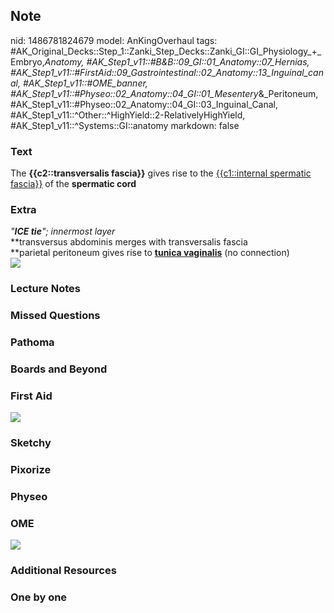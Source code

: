 ## Note
nid: 1486781824679
model: AnKingOverhaul
tags: #AK_Original_Decks::Step_1::Zanki_Step_Decks::Zanki_GI::GI_Physiology_+_Embryo,_Anatomy, #AK_Step1_v11::#B&B::09_GI::01_Anatomy::07_Hernias, #AK_Step1_v11::#FirstAid::09_Gastrointestinal::02_Anatomy::13_Inguinal_canal, #AK_Step1_v11::#OME_banner, #AK_Step1_v11::#Physeo::02_Anatomy::04_GI::01_Mesentery_&_Peritoneum, #AK_Step1_v11::#Physeo::02_Anatomy::04_GI::03_Inguinal_Canal, #AK_Step1_v11::^Other::^HighYield::2-RelativelyHighYield, #AK_Step1_v11::^Systems::GI::anatomy
markdown: false

### Text
<div>
  The <b>{{c2::transversalis fascia}}</b> gives rise to the
  <u>{{c1::internal spermatic fascia}}</u> of the <b>spermatic
  cord</b>
</div>

### Extra
<div>
  <div>
    <i>"<b>ICE tie</b>"; innermost layer</i>
  </div>
</div>
<div>
  **transversus abdominis merges with transversalis fascia
</div>
<div>
  **parietal peritoneum gives rise to <b><u>tunica
  vaginalis</u></b> (no connection)
</div>
<div><img src="paste-482204568256932.jpg"></div>

### Lecture Notes


### Missed Questions


### Pathoma


### Boards and Beyond


### First Aid
<img src="tmpZ_BW5w.png">

### Sketchy


### Pixorize


### Physeo


### OME
<div class="ome-widget">
  <a href="https://onlinemeded.org?ref=anki"><img src=
  "_OME_AnkiFlashcards_General_4.png"></a>
</div>

### Additional Resources


### One by one

